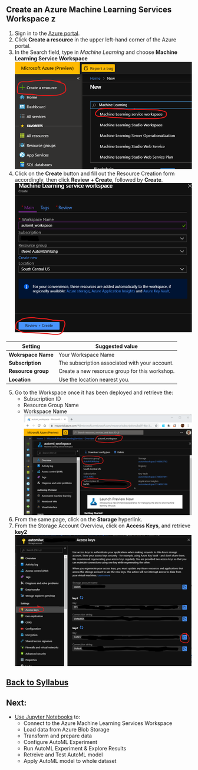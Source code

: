 
## Create an Azure Machine Learning Services Workspace z
1. Sign in to the [Azure portal](https://portal.azure.com/).
1. Click **Create a resource** in the upper left-hand corner of the Azure portal.
1. In the Search field, type in *Machine Learning* and choose **Machine Learning Service Workspace**
![Create Machine Learning Workspace](media/1.png)
1. Click on the **Create** button and fill out the Resource Creation form accordingly, then click **Review + Create**, followed by **Create**.
![Create Machine Learning Workspace](media/2.png)

| Setting | Suggested value   |
|------|------|
|**Wokrspace Name**  | Your Workspace Name|
|**Subscription**  | The subscription associated with your account.|
|**Resource group**  | Create a new resoruce group for this workshop.|
|**Location**  | Use the location nearest you.|

5. Go to the Workspace once it has been deployed and retrieve the:
    - Subscription ID
    - Resource Group Name
    - Workspace Name
![Retrieve workspace settings](media/3.png)
1. From the same page, click on the **Storage** hyperlink.
1. From the Storage Account Overview, click on **Access Keys**, and retrieve **key2**
![Retrieve workspace settings](media/4.png)

## [Back to Syllabus](readme.md)
## Next: 
- [Use Jupyter Notebooks](./intro-automl.ipynb) to:
    - Connect to the Azure Machine Learning Services Workspace
    - Load data from Azure Blob Storage
    - Transform and prepare data
    - Configure AutoML Experiment
    - Run AutoML Experiment & Explore Results
    - Retreive and Test AutoML model
    - Apply AutoML model to whole dataset